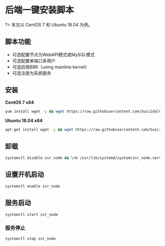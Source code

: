 # 后端一键安装脚本

?> 本文以 CentOS 7 和 Ubuntu 18.04 为例。

## 脚本功能

* 可选配置节点为WebAPI模式或MySQL模式
* 可选配置单端口多用户
* 可选启用BBR（using mainline kernel）
* 可选注册为系统服务

## 安装

**CentOS 7 x64**

```bash
yum install wget -y && wget https://raw.githubusercontent.com/SuicidalCat/Airport-toolkit/master/ssr_node_c7.sh && chmod +x ssr_node_c7.sh && ./ssr_node_c7.sh
```

**Ubuntu 18.04 x64**

```bash
apt-get install wget -y && wget https://raw.githubusercontent.com/SuicidalCat/Airport-toolkit/master/ssr_node_u18.sh && chmod +x ssr_node_u18.sh && ./ssr_node_u18.sh
```

## 卸载

```bash
systemctl disable ssr_node && \rm /usr/lib/systemd/system/ssr_node.service && \rm -rf /soft/shadowsocks
```

## 设置开机启动

```bash
systemctl enable ssr_node
```

## 服务启动

```bash
systemctl start ssr_node
```

### 服务停止

```bash
systemctl stop ssr_node
```
